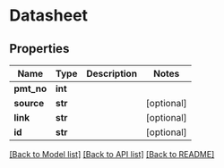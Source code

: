 # Datasheet

## Properties
Name | Type | Description | Notes
------------ | ------------- | ------------- | -------------
**pmt_no** | **int** |  | 
**source** | **str** |  | [optional] 
**link** | **str** |  | [optional] 
**id** | **str** |  | [optional] 

[[Back to Model list]](../README.md#documentation-for-models) [[Back to API list]](../README.md#documentation-for-api-endpoints) [[Back to README]](../README.md)

